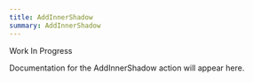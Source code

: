 ```yaml
---
title: AddInnerShadow
summary: AddInnerShadow
---
```


Work In Progress

Documentation for the AddInnerShadow action will appear here.